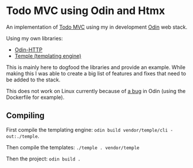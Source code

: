# Todo MVC using Odin and Htmx

An implementation of [Todo MVC](https://todomvc.com/) using my in development [Odin](https://odin-lang.org/) web stack.

Using my own libraries:
- [Odin-HTTP](https://github.com/laytan/odin-http)
- [Temple (templating engine)](https://github.com/laytan/temple)

This is mainly here to dogfood the libraries and provide an example.
While making this I was able to create a big list of features and fixes that need to be added to the stack.

This does not work on Linux currently because of [a bug](https://github.com/odin-lang/Odin/issues/2793) in Odin (using the Dockerfile for example).

## Compiling

First compile the templating engine: `odin build vendor/temple/cli -out:./temple`.

Then compile the templates: `./temple . vendor/temple`

Then the project: `odin build .`
